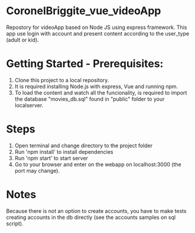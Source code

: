 # CoronelBriggite_vue_videoApp
Repostory for videoApp based on Node JS using express framework. This app use login with account and present content according to the user_type (adult or kid).

# Getting Started - Prerequisites:
1. Clone this project to a local repository.
2. It is required installing Node.js with express, Vue and running npm.
3. To load the content and watch all the funcionality, is required to import the database "movies_db.sql" found in "public" folder to your localserver.

# Steps
1. Open terminal and change directory to the project folder
2. Run 'npm install' to install dependencies
3. Run 'npm start' to start server
4. Go to your browser and enter on the webapp on localhost:3000 (the port may change).

# Notes

Because there is not an option to create accounts, you have to make tests creating accounts in the db directly (see the accounts samples on sql script).

